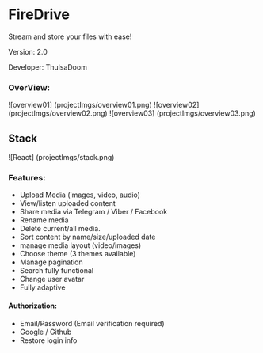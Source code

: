 # FireDrive

Stream and store your files with ease!

Version: 2.0

Developer: ThulsaDoom

### OverView:
![overview01] (projectImgs/overview01.png)
![overview02] (projectImgs/overview02.png)
![overview03] (projectImgs/overview03.png)

## Stack
![React] (projectImgs/stack.png)

### Features:

- Upload Media (images, video, audio)
- View/listen uploaded content
- Share media via Telegram / Viber / Facebook
- Rename media
- Delete current/all media.
- Sort content by name/size/uploaded date
- manage media layout (video/images)
- Choose theme (3 themes available)
- Manage pagination
- Search fully functional
- Change user avatar
- Fully adaptive

#### Authorization: 

- Email/Password (Email verification required)
- Google / Github
- Restore login info 
